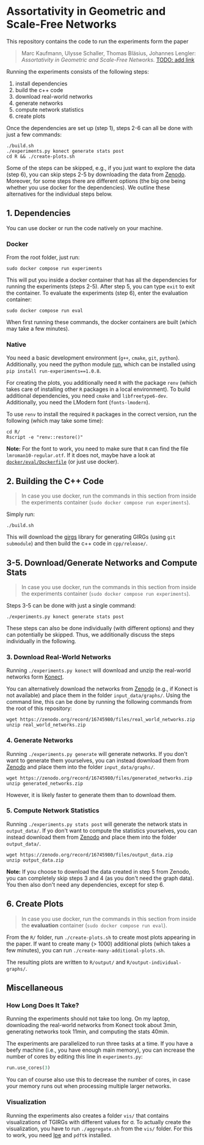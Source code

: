 # Assortativity in Geometric and Scale-Free Networks #

This repository contains the code to run the experiments form the paper

> Marc Kaufmann, Ulysse Schaller, Thomas Bläsius, Johannes Lengler:
> *Assortativity in Geometric and Scale-Free Networks.*
> [TODO: add link](https://arxiv.org/abs/??)


Running the experiments consists of the following steps:
  1. install dependencies
  2. build the c++ code
  3. download real-world networks
  4. generate networks
  5. compute network statistics
  6. create plots

Once the dependencies are set up (step 1), steps 2-6 can all be done with
just a few commands:

```terminal
./build.sh
./experiments.py konect generate stats post
cd R && ./create-plots.sh
```

Some of the steps can be skipped, e.g., if you just want to explore
the data (step 6), you can skip steps 2-5 by downloading the data from
[Zenodo](https://zenodo.org/record/16745980).  Moreover, for some
steps there are different options (the big one being whether you use
docker for the dependencies).  We outline these alternatives for the
individual steps below.

## 1. Dependencies ##

You can use docker or run the code natively on your machine.

### Docker ###

From the root folder, just run:

```terminal
sudo docker compose run experiments
```

This will put you inside a docker container that has all the
dependencies for running the experiments (steps 2-5).  After step 5,
you can type `exit` to exit the container.  To evaluate the
experiments (step 6), enter the evaluation container:

```terminal
sudo docker compose run eval
```

When first running these commands, the docker containers are built
(which may take a few minutes).


### Native ###

You need a basic development environment (`g++`, `cmake`, `git`,
`python`).  Additionally, you need the python module
[run](https://github.com/thobl/run), which can be installed using
`pip install run-experiments==1.0.8`.

For creating the plots, you additionally need `R` with the package
`renv` (which takes care of installing other `R` packages in a local
environment).  To build additional dependencies, you need `cmake` and
`libfreetype6-dev`.  Additionally, you need the LModern font
(`fonts-lmodern`).

To use `renv` to install the required `R` packages in the correct
version, run the following (which may take some time):

```terminal
cd R/
Rscript -e "renv::restore()"
```

**Note:** For the font to work, you need to make sure that `R` can
find the file `lmroman10-regular.otf`.  If it does not, maybe have a
look at [`docker/eval/Dockerfile`](docker/eval/Dockerfile) (or just
use docker).


## 2. Building the C++ Code ##

> In case you use docker, run the commands in this section from inside
> the experiments container (`sudo docker compose run experiments`).

Simply run:

```terminal
./build.sh
```

This will download the [girgs](https://github.com/chistopher/girgs)
library for generating GIRGs (using `git submodule`) and then build
the c++ code in `cpp/release/`.

## 3-5. Download/Generate Networks and Compute Stats ##

> In case you use docker, run the commands in this section from inside
> the experiments container (`sudo docker compose run experiments`).

Steps 3-5 can be done with just a single command:

```terminal
./experiments.py konect generate stats post
```

These steps can also be done individually (with different options) and
they can potentially be skipped.  Thus, we additionally discuss the
steps individually in the following.

### 3. Download Real-World Networks ###

Running `./experiments.py konect` will download and unzip the
real-world networks form [Konect](http://konect.cc/).

You can alternatively download the networks from
[Zenodo](https://zenodo.org/record/16745980) (e.g., if Konect is not
available) and place them in the folder `input_data/graphs/`.  Using
the command line, this can be done by running the following commands
from the root of this repository:

```terminal
wget https://zenodo.org/record/16745980/files/real_world_networks.zip
unzip real_world_networks.zip
```

### 4. Generate Networks ###

Running `./experiments.py generate` will generate networks.  If you
don't want to generate them yourselves, you can instead download them
from [Zenodo](https://zenodo.org/record/16745980) and place them into
the folder `input_data/graphs/`.

```terminal
wget https://zenodo.org/record/16745980/files/generated_networks.zip
unzip generated_networks.zip
```
However, it is likely faster to generate them than to download them.

### 5. Compute Network Statistics ###

Running `./experiments.py stats post` will generate the network stats
in `output_data/`.  If yo don't want to compute the statistics
yourselves, you can instead download them from
[Zenodo](https://zenodo.org/record/16745980) and place them into the
folder `output_data/`.

```terminal
wget https://zenodo.org/record/16745980/files/output_data.zip
unzip output_data.zip
```

**Note:** If you choose to download the data created in step 5 from
Zenodo, you can completely skip steps 3 and 4 (as you don't need the
graph data).  You then also don't need any dependencies, except for
step 6.

## 6. Create Plots ##

> In case you use docker, run the commands in this section from inside
> the **evaluation** container (`sudo docker compose run eval`).

From the `R/` folder, run `./create-plots.sh` to create most plots
appearing in the paper.  If want to create many (> 1000) additional
plots (which takes a few minutes), you can run
`./create-many-additional-plots.sh`.

The resulting plots are written to `R/output/` and
`R/output-individual-graphs/`.

## Miscellaneous ##

### How Long Does It Take? ###

Running the experiments should not take too long.  On my laptop,
downloading the real-world networks from Konect took about 3min,
generating networks took 11min, and computing the stats 40min.

The experiments are parallelized to run three tasks at a time.  If you
have a beefy machine (i.e., you have enough main memory), you can
increase the number of cores by editing this line in `experiments.py`:

```python
run.use_cores(3)
```

You can of course also use this to decrease the number of cores, in
case your memory runs out when processing multiple larger networks.


### Visualization ###

Running the experiments also creates a folder `vis/` that contains
visualizations of TGIRGs with different values for σ. To actually
create the visualization, you have to run `./aggregate.sh` from the
`vis/` folder.  For this to work, you need
[Ipe](https://ipe.otfried.org/) and `pdftk` installed.
